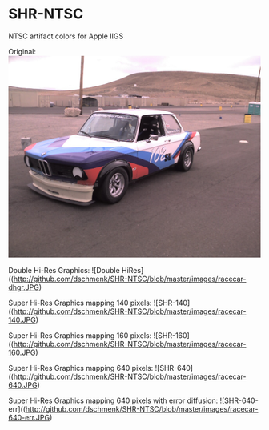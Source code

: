 # SHR-NTSC
NTSC artifact colors for Apple IIGS

Original:
![Original](http://github.com/dschmenk/SHR-NTSC/blob/master/images/racecar.JPG)

Double Hi-Res Graphics:
![Double HiRes]((http://github.com/dschmenk/SHR-NTSC/blob/master/images/racecar-dhgr.JPG)

Super Hi-Res Graphics mapping 140 pixels:
![SHR-140]((http://github.com/dschmenk/SHR-NTSC/blob/master/images/racecar-140.JPG)

Super Hi-Res Graphics mapping 160 pixels:
![SHR-160]((http://github.com/dschmenk/SHR-NTSC/blob/master/images/racecar-160.JPG)

Super Hi-Res Graphics mapping 640 pixels:
![SHR-640]((http://github.com/dschmenk/SHR-NTSC/blob/master/images/racecar-640.JPG)

Super Hi-Res Graphics mapping 640 pixels with error diffusion:
![SHR-640-err]((http://github.com/dschmenk/SHR-NTSC/blob/master/images/racecar-640-err.JPG)
